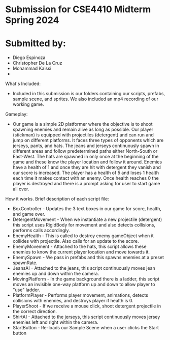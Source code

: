 # Submission for CSE4410 Midterm Spring 2024 

# Submitted by:
- Diego Espinoza
- Christopher De La Cruz
- Mohammad Kaissi
-

What's Included:
- Included in this submission is our folders containing our scripts, prefabs, sample scene, and sprites. We also included an mp4 recording of our working game.

Gameplay:
- Our game is a simple 2D platformer where the objective is to shoot spawning enemies and remain alive as long as possible. Our player (stickman) is equipped with projectiles (detergent) and can run and jump on different platforms. It faces three types of opponents which are jerseys, pants, and hats. The jeans and jerseys continuously spawn in different areas and follow predetermined paths either North-South or East-West. The hats are spawned in only once at the beginning of the game and these know the player location and follow it around. Enemies have a health of 1 and once they are hit with detergent they vanish and our score is increased. The player has a health of 5 and loses 1 health each time it makes contact with an enemy. Once health reaches 0 the player is destroyed and there is a prompt asking for user to start game all over.

How it works. Brief description of each script file:
- BoxController - Updates the 3 text boxes in our game for score, health, and game over.
- DetergentMovement - When we instantiate a new projectile (detergent) this script uses RigidBody for movement and also detects collisions, performs calls accordingly.
- EnemyHealth - This is called to destroy enemy gameObject when it collides with projectile. Also calls for an update to the score.
- EnemyMovement - Attached to the hats, this script allows these enemies to know the current player location and move towards it. 
- EnemySpawn - We pass in prefabs and this spawns enemies at a preset spawnRate.
- JeansAI - Attached to the jeans, this script continuously moves jean enemies up and down within the camera.
- MovingPlatform - In the game background there is a ladder, this script moves an invisible one-way platform up and down to allow player to "use" ladder.
- PlatformPlayer - Performs player movement, animations, detects collisions with enemies, and destroys player if health is 0.
- PlayerShoot - If we receive a mouse click, shoot detergent projectile in the correct direction.
- ShirtAI - Attached to the jerseys, this script continuously moves jersey enemies left and right within the camera.
- StartButton - Re-loads our Sample Scene when a user clicks the Start button 

